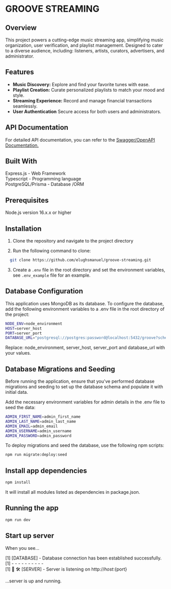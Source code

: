 # GROOVE STREAMING

## Overview

This project powers a cutting-edge music streaming app, simplifying music organization, user verification, and playlist management. Designed to cater to a diverse audience, including: listeners, artists, curators, advertisers, and administrator.

## Features

- **Music Discovery:** Explore and find your favorite tunes with ease.
- **Playlist Creation:** Curate personalized playlists to match your mood and style.
- **Streaming Experience:** Record and manage financial transactions seamlessly.
- **User Authentication** Secure access for both users and administrators.

## API Documentation

For detailed API documentation, you can refer to the [Swagger/OpenAPI Documentation.](http://localhost:8000/api/v1/docs)

## Built With

Express.js - Web Framework  
Typescript - Programming language  
PostgreSQL/Prisma - Database /ORM 

## Prerequisites

Node.js version 16.x.x or higher

## Installation

1. Clone the repository and navigate to the project directory

2. Run the following command to clone:

```bash
  git clone https://github.com/elughsmanuel/groove-streaming.git

```

3. Create a `.env` file in the root directory and set the environment variables, see `.env_example` file for an example.

## Database Configuration

This application uses MongoDB as its database. To configure the database, add the following environment variables to a .env file in the root directory of the project:

```bash
NODE_ENV=node_environment
HOST=server_host
PORT=server_port
DATABASE_URL="postgresql://postgres:password@localhost:5432/groove?schema=public"
```

Replace: node_environment, server_host, server_port and database_url with your values.

## Database Migrations and Seeding

Before running the application, ensure that you've performed database migrations and seeding to set up the database schema and populate it with initial data.

Add the necessary environment variables for admin details in the .env file to seed the data:

```bash
ADMIN_FIRST_NAME=admin_first_name
ADMIN_LAST_NAME=admin_last_name
ADMIN_EMAIL=admin_email
ADMIN_USERNAME=admin_username
ADMIN_PASSWORD=admin_password
```

To deploy migrations and seed the database, use the following npm scripts:

```bash
npm run migrate:deploy:seed
```

## Install app dependencies

```bash
npm install
```

It will install all modules listed as dependencies in package.json.

## Running the app

```bash
npm run dev
```

## Start up server

When you see...

[1] [DATABASE] - Database connection has been established successfully.  
[1] - - - - - - - - - -  
[1] 🌟 🛠️  [SERVER] - Server is listening on http://${host}:${port}  

...server is up and running.
